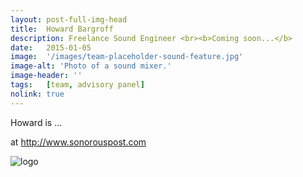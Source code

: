 ```yaml
---
layout: post-full-img-head
title:  Howard Bargroff
description: Freelance Sound Engineer <br><b>Coming soon...</b>
date:   2015-01-05
image:  '/images/team-placeholder-sound-feature.jpg'
image-alt: 'Photo of a sound mixer.'
image-header: ''
tags:   [team, advisory panel]
nolink: true
---
```

Howard is ... 


at http://www.sonorouspost.com


<img class="lazy" data-src="../images/team-panel-sonorous-sound.png" alt="logo">